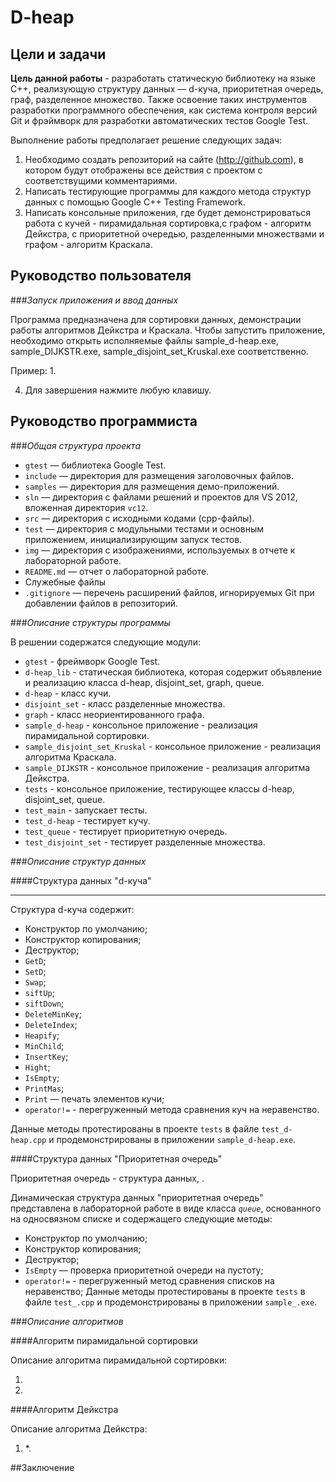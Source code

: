 # D-heap


## Цели и задачи

__Цель данной работы__ - разработать статическую библиотеку на языке С++, реализующую 
структуру данных — d-куча, приоритетная очередь, граф, разделенное множество. Также освоение таких инструментов разработки
программного обеспечения, как система контроля версий Git и фрэймворк для
разработки автоматических тестов Google Test.

Выполнение работы предполагает решение следующих задач:

  1. Необходимо создать репозиторий на сайте (http://github.com), в 
котором будут отображены все действия с проектом с соответствущими комментариями.
  1. Написать тестирующие программы для каждого метода структур данных с помощью Google C++ Testing Framework.
  1. Написать консольные приложения, где будет демонстрироваться работа с кучей - пирамидальная сортировка,с графом - алгоритм Дейкстра, с приоритетной очередью, разделенными множествами и графом - алгоритм Краскала.

## Руководство пользователя

###*Запуск приложения и ввод данных*

Программа предназначена для сортировки данных, демонстрации работы алгоритмов Дейкстра и Краскала. 
Чтобы запустить приложение, необходимо открыть исполняемые файлы sample_d-heap.exe, sample_DIJKSTR.exe, sample_disjoint_set_Kruskal.exe соответственно.

Пример:
  1. 

  4. Для завершения нажмите любую клавишу.

## Руководство программиста

###*Общая структура проекта*

  - `gtest` — библиотека Google Test.
  - `include` — директория для размещения заголовочных файлов.
  - `samples` — директория для размещения демо-приложений.
  - `sln` — директория с файлами решений и проектов для VS 2012,
    вложенная директория `vc12`.
  - `src` — директория с исходными кодами (cpp-файлы).
  - `test` — директория с модульными тестами и основным приложением,
    инициализирующим запуск тестов.
  - `img` — директория с изображениями, используемых в отчете к лабораторной работе.
  - `README.md` — отчет о лабораторной работе.
  - Служебные файлы
  - `.gitignore` — перечень расширений файлов, игнорируемых Git при добавлении
      файлов в репозиторий.

###*Описание структуры программы*

В решении содержатся следующие модули:

  - `gtest` - фреймворк Google Test.
  - `d-heap_lib` - статическая библиотека, которая содержит объявление и реализацию 
класса d-heap, disjoint_set, graph, queue.
  - `d-heap` - класс кучи.
  - `disjoint_set` - класс разделенные множества.
  - `graph` - класс неориентированного графа.
  - `sample_d-heap` - консольное приложение - реализация пирамидальной сортировки.
  - `sample_disjoint_set_Kruskal` - консольное приложение - реализация алгоритма Краскала.
  - `sample_DIJKSTR` - консольное приложение - реализация алгоритма Дейкстра.
  - `tests` - консольное приложение, тестирующее классы d-heap, disjoint_set, queue.
  - `test_main` - запускает тесты.
  - `test_d-heap` - тестирует кучу.
  - `test_queue` - тестирует приоритетную очередь.
  - `test_disjoint_set` - тестирует разделенные множества.

###*Описание структур данных*

####Структура данных "d-куча"
***

Структура d-куча содержит:
  - Конструктор по умолчанию;
  - Конструктор копирования;
  - Деструктор;
  - `GetD`;					
  - `SetD`;            
  - `Swap`;    
  - `siftUp`;     
  - `siftDown`;         
  - `DeleteMinKey`;           
  - `DeleteIndex`;           
  - `Heapify`;                     
  - `MinChild`;     
  - `InsertKey`;        
  - `Hight`;               
  - `IsEmpty`;
  - `PrintMas`;
  - `Print` — печать элементов кучи;
  - `operator!=` - перегруженный метода сравнения куч на неравенство.

Данные методы протестированы в проекте `tests` в файле `test_d-heap.cpp` и продемонстрированы 
в приложении `sample_d-heap.exe`.

####Структура данных "Приоритетная очередь"

Приоритетная очередь - структура данных, .

Динамическая структура данных "приоритетная очередь" представлена в лабораторной работе в виде 
класса *`queue`*, основанного на односвязном списке и содержащего следующие методы:

  - Конструктор по умолчанию;
  - Конструктор копирования;
  - Деструктор;
  - `IsEmpty` — проверка приоритетной очереди на пустоту;
  - `operator!=` - перегруженный метод сравнения списков на неравенство;
Данные методы протестированы в проекте `tests` в файле `test_.cpp` и продемонстрированы 
в приложении `sample_.exe`.

###*Описание алгоритмов*

####Алгоритм пирамидальной сортировки

Описание алгоритма пирамидальной сортировки:
 
 1. 
 
 2. 

####Алгоритм Дейкстра

Описание алгоритма Дейкстра:

 1. *.

##Заключение
